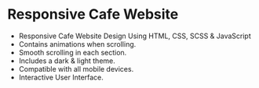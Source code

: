 # Responsive Cafe Website

- Responsive Cafe Website Design Using HTML, CSS, SCSS & JavaScript
- Contains animations when scrolling.
- Smooth scrolling in each section.
- Includes a dark & light theme.
- Compatible with all mobile devices.
- Interactive User Interface.
